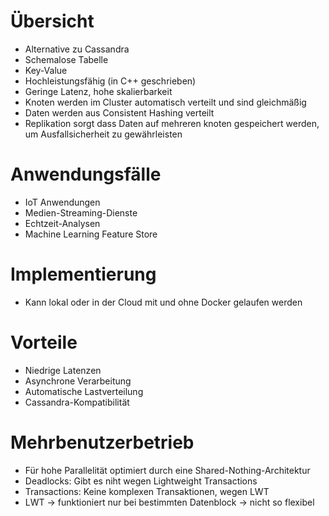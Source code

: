 # Übersicht
- Alternative zu Cassandra
- Schemalose Tabelle
- Key-Value 
- Hochleistungsfähig (in C++ geschrieben)
- Geringe Latenz, hohe skalierbarkeit
- Knoten werden im Cluster automatisch verteilt und sind gleichmäßig
- Daten werden aus Consistent Hashing verteilt
- Replikation sorgt dass Daten auf mehreren knoten gespeichert werden, um Ausfallsicherheit zu gewährleisten

# Anwendungsfälle
- IoT Anwendungen
- Medien-Streaming-Dienste
- Echtzeit-Analysen
- Machine Learning Feature Store

# Implementierung

- Kann lokal oder in der Cloud mit und ohne Docker gelaufen werden

# Vorteile

- Niedrige Latenzen 
- Asynchrone Verarbeitung
- Automatische Lastverteilung
- Cassandra-Kompatibilität

# Mehrbenutzerbetrieb

- Für hohe Parallelität optimiert durch eine Shared-Nothing-Architektur
- Deadlocks: Gibt es niht wegen Lightweight Transactions
- Transactions: Keine komplexen Transaktionen, wegen LWT
- LWT $\rightarrow$ funktioniert nur bei bestimmten Datenblock $\rightarrow$ nicht so flexibel